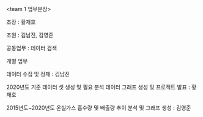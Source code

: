 <team 1 업무분장>

조장 : 황재호

조원 : 김남진, 김영준

공동업무 : 데이터 검색

개별 업무 

데이터 수집 및 정제 : 김남진 

2020년도 기준 데이터 셋 생성 및 필요 분석 데이터 그래프 생성 및 프로젝트 발표 : 황재호

2015년도~2020년도 온실가스 흡수량 및 배출량 추이 분석 및 그래프 생성 : 김영준